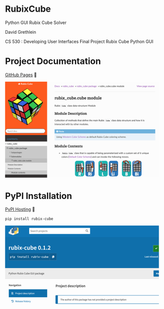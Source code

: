 RubixCube
=========

Python GUI Rubix Cube Solver

David Grethlein

CS 530 : Developing User Interfaces
Final Project Rubix Cube Python GUI 


Project Documentation
=====================

[GitHub Pages](https://dgrethlein.github.io/RubixCube/) :memo:

[![Docs Preview](./misc/docs_preview.png)](https://dgrethlein.github.io/RubixCube/)

PyPI Installation
=================

[PyPI Hosting](https://pypi.org/project/rubix-cube/) :file_folder:

```bash
pip install rubix-cube
```

[![PyPI Preview](./misc/pypi_preview.png)](https://pypi.org/project/rubix-cube/)